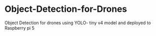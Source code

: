 # Object-Detection-for-Drones
Object Detection for drones using YOLO- tiny v4 model and deployed to Raspberry pi 5

